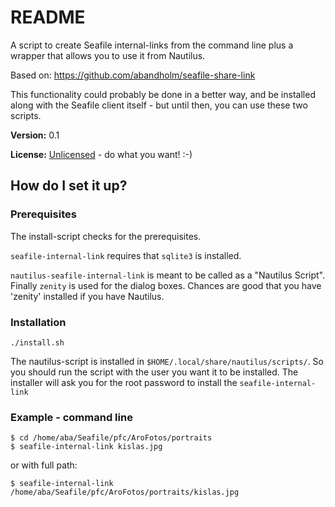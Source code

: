 README
======

A script to create Seafile internal-links from the command line plus a
wrapper that allows you to use it from Nautilus.

Based on: https://github.com/abandholm/seafile-share-link

This functionality could probably be done in a better way, and be installed
along with the Seafile client itself - but until then, you can use these two
scripts.

**Version:** 0.1

**License:** [Unlicensed](http://unlicense.org/) - do what you want! :-)


How do I set it up?
-------------------

### Prerequisites ###

The install-script checks for the prerequisites.

`seafile-internal-link` requires that `sqlite3` is installed.

`nautilus-seafile-internal-link` is meant to be called as a "Nautilus Script".
Finally `zenity` is used for the dialog boxes. Chances are good that you
have 'zenity' installed if you have Nautilus.

### Installation ###

    ./install.sh

The nautilus-script is installed in `$HOME/.local/share/nautilus/scripts/`. 
So you should run the script with the user you want it to be installed. The installer will ask you for the root password to install the `seafile-internal-link`

### Example - command line ###

    $ cd /home/aba/Seafile/pfc/AroFotos/portraits
    $ seafile-internal-link kislas.jpg

or with full path:

    $ seafile-internal-link /home/aba/Seafile/pfc/AroFotos/portraits/kislas.jpg
